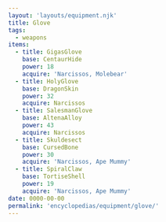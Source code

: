 ```yaml
---
layout: 'layouts/equipment.njk'
title: Glove
tags:
  - weapons
items:
  - title: GigasGlove
    base: CentaurHide
    power: 18
    acquire: 'Narcissos, Molebear'
  - title: HolyGlove
    base: DragonSkin
    power: 32
    acquire: Narcissos
  - title: SalesmanGlove
    base: AltenaAlloy
    power: 43
    acquire: Narcissos
  - title: Skuldesect
    base: CursedBone
    power: 30
    acquire: 'Narcissos, Ape Mummy'
  - title: SpiralClaw
    base: TortiseShell
    power: 19
    acquire: 'Narcissos, Ape Mummy'
date: 0000-00-00
permalink: 'encyclopedias/equipment/glove/'
---
```

